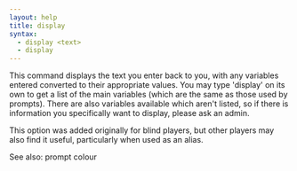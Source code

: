 ```yaml
---
layout: help
title: display
syntax:
  - display <text>
  - display
---
```


This command displays the text you enter back to you, with any variables 
entered converted to their appropriate values.  You may type 'display' on its 
own to get a list of the main variables (which are the same as those used by 
prompts).  There are also variables available which aren't listed, so if there 
is information you specifically want to display, please ask an admin.

This option was added originally for blind players, but other players may also 
find it useful, particularly when used as an alias.

See also: prompt colour
